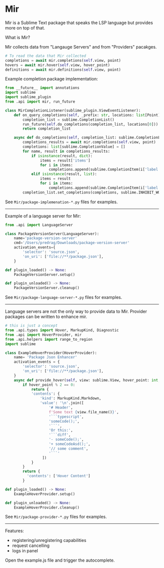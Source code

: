 # Mir

Mir is a Sublime Text package that speaks the LSP language but provides more on top of that.

What is Mir?

Mir collects data from "Langauge Servers" and from "Providers" pacakges.

```py
# To read the data that Mir collected
completions = await mir.completions(self.view, point)
hovers = await mir.hover(self.view, hover_point)
definitions = await mir.definitions(self.view, point)
```

Example completion package implementation:
```py
from __future__ import annotations
import sublime
import sublime_plugin
from .api import mir, run_future

class MirCompletionListener(sublime_plugin.ViewEventListener):
    def on_query_completions(self, _prefix: str, locations: list[Point]):
        completion_list = sublime.CompletionList()
        run_future(self.do_completions(completion_list, locations[0]))
        return completion_list

    async def do_completions(self, completion_list: sublime.CompletionList, point: int):
        completions_results = await mir.completions(self.view, point)
        completions: list[sublime.CompletionValue] = []
        for name, result in completions_results:
            if isinstance(result, dict):
                items = result['items']
                for i in items:
                    completions.append(sublime.CompletionItem(i['label']))
            elif isinstance(result, list):
                items = result
                for i in items:
                    completions.append(sublime.CompletionItem(i['label']))
        completion_list.set_completions(completions, sublime.INHIBIT_WORD_COMPLETIONS)
```
See `Mir/package-implemenation-*.py` files for examples.

---

Example of a language server for Mir:
```py
from .api import LanguageServer

class PackageVersionServer(LanguageServer):
    name='package-version-server'
    cmd='/Users/predrag/Downloads/package-version-server'
    activation_events={
        'selector': 'source.json',
        'on_uri': ['file://**/package.json'],
    }

def plugin_loaded() -> None:
    PackageVersionServer.setup()

def plugin_unloaded() -> None:
    PackageVersionServer.cleanup()
```
See `Mir/package-language-server-*.py` files for examples.

---

Language servers are not the only way to provide data to Mir.
Provider packages can be written to enhance mir.

```py
# this is just a concept
from .api.types import Hover, MarkupKind, Diagnostic
from .api import HoverProvider, mir
from .api.helpers import range_to_region
import sublime

class ExampleHoverProvider(HoverProvider):
    name= 'Package Json Enhancer'
    activation_events = {
        'selector': 'source.json',
        'on_uri': ['file://**/package.json'],
    }
    async def provide_hover(self, view: sublime.View, hover_point: int, hover_zone: sublime.HoverZone) -> Hover:
        if hover_point % 2 == 0:
            return {
            'contents': {
                'kind': MarkupKind.Markdown,
                'value': '\n'.join([
                    '# Header',
                    f'Some text {view.file_name()}',
                    '```typescript',
                    'someCode();',
                    '```',
                    'Or this:',
                    '```diff',
                    '- someCode();',
                    '+ someCodeAsd();',
                    '// some comment',
                    '```'
                 ])
            }
        }
        return {
          'contents': ['Hover Content']
        }

def plugin_loaded() -> None:
    ExampleHoverProvider.setup()

def plugin_unloaded() -> None:
    ExampleHoverProvider.cleanup()
```

See `Mir/package-provider-*.py` files for examples.


---

Features:
- registering/unregistering capabilities
- request cancelling
- logs in panel

Open the example.js file and trigger the autocomplete.
